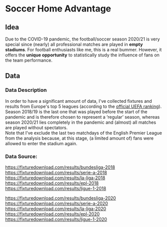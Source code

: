 # Soccer Home Advantage

## Idea
Due to the COVID-19 pandemic, the football/soccer season 2020/21 is very special since (nearly) all professional matches are played in **empty stadiums**. For football enthusiasts like me, this is a real bummer. However, it offers the **unique opportunity** to statistically study the influence of fans on the team performance.

## Data
### Data Description
In order to have a significant amount of data, I've collected fixtures and results from Europe's top 5 leagues (according to the [official UEFA ranking](https://www.uefa.com/memberassociations/uefarankings/country/#/yr/2021)). Season 2018/19 is the last one that was played before the start of the pandemic and is therefore chosen to represent a &#8216;regular&#8217; season, whereas season 2020/21 lies completely in the pandemic and (almost) all matches are played without spectators.   
Note that I've exclude the last two matchdays of the English Premier League from the analysis because, at this stage, (a limited amount of) fans were allowed to enter the stadium again.  

### Data Source:  
https://fixturedownload.com/results/bundesliga-2018
https://fixturedownload.com/results/serie-a-2018  
https://fixturedownload.com/results/la-liga-2018
https://fixturedownload.com/results/epl-2018
https://fixturedownload.com/results/ligue-1-2018

https://fixturedownload.com/results/bundesliga-2020 
https://fixturedownload.com/results/serie-a-2020  
https://fixturedownload.com/results/la-liga-2020
https://fixturedownload.com/results/epl-2020
https://fixturedownload.com/results/ligue-1-2020
